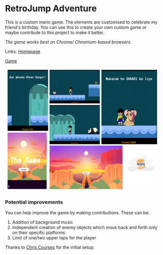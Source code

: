 # RetroJump Adventure

This is a custom mario game. The elements are customised to celebrate my friend's birthday. You can use this to create your own custom game or maybe contribute to this project to make it better. 

*The game works best on Chrome/ Chromium-based browsers.* 

Links: [Homepage](https://retrojump-adventure-1.onrender.com)

[Game](https://bhati-mario.onrender.com/) 


![Game View](https://github.com/rushil1904/Custom-Mario/blob/main/game/src/media/Site%20Collage.png?raw=true)


### Potential improvements 

You can help improve the game by making contributions. These can be: 
1. Addition of background music
2. Independent creation of enemy objects which move back and forth only on their specific platforms
3. Limit of one/two upper taps for the player

Thanks to [Chris Courses](https://youtu.be/4q2vvZn5aoo) for the initial setup. 

